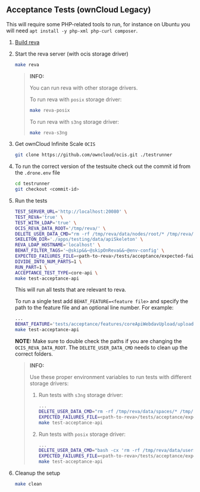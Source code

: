 ## Acceptance Tests (ownCloud Legacy)

This will require some PHP-related tools to run, for instance on Ubuntu you will need `apt install -y php-xml php-curl composer`.

1. [Build reva](https://github.com/cs3org/reva/tree/edge?tab=readme-ov-file#build)

2. Start the reva server (with ocis storage driver)

   ```bash
   make reva
   ```

   > **INFO:**
   >
   > You can run reva with other storage drivers.
   >
   > To run reva with `posix` storage driver:
   >
   > ```bash
   > make reva-posix
   > ```
   >
   > To run reva with `s3ng` storage driver:
   >
   > ```bash
   > make reva-s3ng
   > ```

3. Get ownCloud Infinite Scale `OCIS`

   ```bash
   git clone https://github.com/owncloud/ocis.git ./testrunner
   ```

4. To run the correct version of the testsuite check out the commit id from the `.drone.env` file

   ```bash
   cd testrunner
   git checkout <commit-id>
   ```

5. Run the tests

   ```bash
   TEST_SERVER_URL='http://localhost:20080' \
   TEST_REVA='true' \
   TEST_WITH_LDAP='true' \
   OCIS_REVA_DATA_ROOT='/tmp/reva/' \
   DELETE_USER_DATA_CMD="rm -rf /tmp/reva/data/nodes/root/* /tmp/reva/data/nodes/*-*-*-* /tmp/reva/data/blobs/*" \
   SKELETON_DIR='./apps/testing/data/apiSkeleton' \
   REVA_LDAP_HOSTNAME='localhost' \
   BEHAT_FILTER_TAGS='~@skip&&~@skipOnReva&&~@env-config' \
   EXPECTED_FAILURES_FILE=<path-to-reva>/tests/acceptance/expected-failures-on-OCIS-storage.md \
   DIVIDE_INTO_NUM_PARTS=1 \
   RUN_PART=1 \
   ACCEPTANCE_TEST_TYPE=core-api \
   make test-acceptance-api
   ```

   This will run all tests that are relevant to reva.

   To run a single test add `BEHAT_FEATURE=<feature file>` and specify the path to the feature file and an optional line number.
   For example:

   ```bash
   ...
   BEHAT_FEATURE='tests/acceptance/features/coreApiWebdavUpload/uploadFile.feature:20' \
   make test-acceptance-api
   ```

   **NOTE:**
   Make sure to double check the paths if you are changing the `OCIS_REVA_DATA_ROOT`. The `DELETE_USER_DATA_CMD` needs to clean up the correct folders.

   > **INFO:**
   >
   > Use these proper environment variables to run tests with different storage drivers:
   >
   > 1. Run tests with `s3ng` storage driver:
   >
   >    ```bash
   >    ...
   >    DELETE_USER_DATA_CMD="rm -rf /tmp/reva/data/spaces/* /tmp/reva/data/blobs/* /tmp/reva/data/indexes/by-type/*" \
   >    EXPECTED_FAILURES_FILE=<path-to-reva>/tests/acceptance/expected-failures-on-S3NG-storage.md \
   >    make test-acceptance-api
   >    ```
   >
   > 2. Run tests with `posix` storage driver:
   >
   >    ```bash
   >    ...
   >    DELETE_USER_DATA_CMD="bash -cx 'rm -rf /tmp/reva/data/users/* /tmp/reva/data/indexes/by-type/*'" \
   >    EXPECTED_FAILURES_FILE=<path-to-reva>/tests/acceptance/expected-failures-on-POSIX-storage.md \
   >    make test-acceptance-api
   >    ```

6. Cleanup the setup

   ```bash
   make clean
   ```
